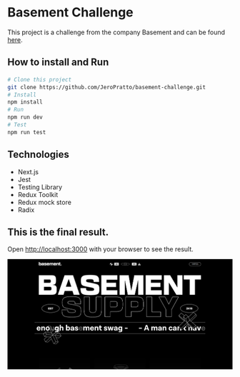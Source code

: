 # Basement Challenge

This project is a challenge from the company Basement and can be found [here](https://github.com/goncy/basement-challenge).

## How to install and Run

```bash
# Clone this project
git clone https://github.com/JeroPratto/basement-challenge.git
# Install
npm install
# Run
npm run dev
# Test
npm run test
```

## Technologies

- Next.js
- Jest
- Testing Library
- Redux Toolkit
- Redux mock store
- Radix

## This is the final result.

Open [http://localhost:3000](http://localhost:3000) with your browser to see the result.

![image of this project](/readmeImage/basement.jpg 'Basement challenge')
